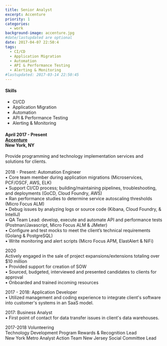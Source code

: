 ```yaml
---
title: Senior Analyst
excerpt: Accenture
priority: 1
categories:
  - work
background-image: accenture.jpg
#date/lastupdated are optional
date: 2017-04-07 22:50:4
tags:
  - CI/CD
  - Application Migration
  - Automation
  - API & Performance Testing
  - Alerting & Monitoring
#lastupdated: 2017-03-14 22:50:45
---
```


<h4>Skills</h4>
<ul class="techlist">
<li><span class="tech">CI/CD</span></li>
<li><span class="tech">Application Migration</span></li>
<li><span class="tech">Automation</span></li>
<li><span class="tech">API & Performance Testing</span></li>
<li><span class="tech">Alerting & Monitoring</span></li>
</ul>

<h4>April 2017 - Present<br>
<a href = "https://www.accenture.com" target="_blank">Accenture</a><br>
New York, NY</h4>

Provide programming and technology implementation services and solutions for clients.<br><br>
2018 - Present: Automation Engineer<br>
• Core team member during application migrations (Microservices, PCF/OSCF, AWS, ELK)<br>
• Support CI/CD process; building/maintaining pipelines, troubleshooting, and deployments (GoCD, Cloud Foundry, AWS)<br>
• Ran performance studies to determine service autoscaling thresholds (Micro Focus ALM)<br>
• Debug issues by analyzing logs or source code (Kibana, Cloud Foundry, & IntelliJ)<br>
• QA Team Lead: develop, execute and automate API and performance tests (Postman/Javascript, Micro Focus ALM & JMeter)<br>
• Configure and test mocks to meet the client’s technical requirements (Golang & PostgreSQL)<br>
• Write monitoring and alert scripts (Micro Focus APM, ElastAlert & NiFi)<br>

2020<br>
Actively engaged in the sale of project expansions/extensions totaling over $10 million<br>
• Provided support for creation of SOW<br>
• Sourced, budgeted, interviewed and presented candidates to clients for approval<br>
• Onboarded and trained incoming resources<br>

2017 - 2018: Application Developer<br>
• Utilized management and coding experience to integrate client's software into customer's systems in an SaaS model.<br>

2017: Business Analyst<br>
• First point of contact for data transfer issues in client's data warehouses.<br>

2017-2018 Volunteering<br>
Technology Development Program Rewards & Recognition Lead<br>
New York Metro Analyst Action Team New Jersey Social Committee Lead
